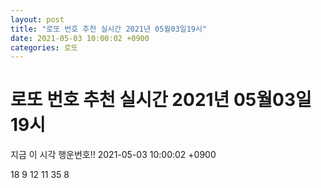 ```yaml
---
layout: post
title: "로또 번호 추천 실시간 2021년 05월03일19시"
date: 2021-05-03 10:00:02 +0900
categories: 로또
---
```


# 로또 번호 추천 실시간 2021년 05월03일19시

지금 이 시각 행운번호!! 2021-05-03 10:00:02 +0900

 18  9  12  11  35  8 


